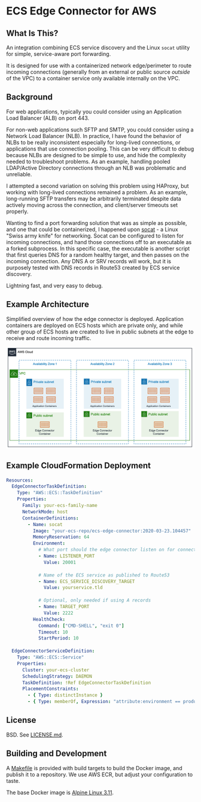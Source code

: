 # ECS Edge Connector for AWS

## What Is This?

An integration combining ECS service discovery and the Linux `socat` utility for simple, service-aware port forwarding.

It is designed for use with a containerized network edge/perimeter to route incoming connections (generally from an external or public source _outside_ of the VPC) to a container service only available internally on the VPC.

## Background

For web applications, typically you could consider using an Application Load Balancer (ALB) on port 443.

For non-web applications such SFTP and SMTP, you could consider using a Network Load Balancer (NLB). In practice, I have found the behavior of NLBs to be really inconsistent especially for long-lived connections, or applications that use connection pooling. This can be very difficult to debug because NLBs are designed to be simple to use, and hide the complexity needed to troubleshoot problems. As an example, handling pooled LDAP/Active Directory connections through an NLB was problematic and unreliable.

I attempted a second variation on solving this problem using HAProxy, but working with long-lived connections remained a problem. As an example, long-running SFTP transfers may be arbitrarily terminated despite data actively moving across the connection, and client/server timeouts set properly.

Wanting to find a port forwarding solution that was as simple as possible, and one that could be containerized, I happened upon [socat](http://www.dest-unreach.org/socat/) - a Linux "Swiss army knife" for networking. Socat can be configured to listen for incoming connections, and hand those connections off to an executable as a forked subprocess. In this specific case, the executable is another script that first queries DNS for a random healthy target, and then passes on the incoming connection. Any DNS A or SRV records will work, but it is purposely tested with DNS records in Route53 created by ECS service discovery.

Lightning fast, and very easy to debug.

## Example Architecture

Simplified overview of how the edge connector is deployed. Application containers are deployed on ECS hosts which are private only, and while other group of ECS hosts are created to live in public subnets at the edge to receive and route incoming traffic.

![Sample Architecture](./docs/sample-architecture.png)

## Example CloudFormation Deployment

```yaml
Resources:
  EdgeConnectorTaskDefinition:
    Type: "AWS::ECS::TaskDefinition"
    Properties:
      Family: your-ecs-family-name
      NetworkMode: host
      ContainerDefinitions:
        - Name: socat
          Image: "your-ecs-repo/ecs-edge-connector:2020-03-23.104457"
          MemoryReservation: 64
          Environment:
            # What port should the edge connector listen on for connections?
            - Name: LISTENER_PORT
              Value: 20001

            # Name of the ECS service as published to Route53
            - Name: ECS_SERVICE_DISCOVERY_TARGET
              Value: yourservice.tld

            # Optional, only needed if using A records
            - Name: TARGET_PORT
              Value: 2222
          HealthCheck:
            Command: ["CMD-SHELL", "exit 0"]
            Timeout: 10
            StartPeriod: 10

  EdgeConnectorServiceDefinition:
    Type: "AWS::ECS::Service"
    Properties:
      Cluster: your-ecs-cluster
      SchedulingStrategy: DAEMON
      TaskDefinition: !Ref EdgeConnectorTaskDefinition
      PlacementConstraints:
        - { Type: distinctInstance }
        - { Type: memberOf, Expression: "attribute:environment == production-edge" }
```

## License 
 
BSD. See [LICENSE.md](./LICENSE.md).

## Building and Development

A [Makefile](./Makefile) is provided with build targets to build the Docker image, and publish it to a repository. We use AWS ECR, but adjust your configuration to taste.

The base Docker image is [Alpine Linux 3.11](https://alpinelinux.org/).
